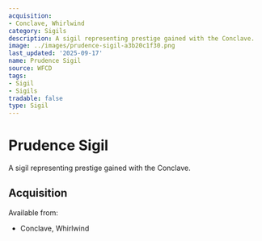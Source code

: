 ```yaml
---
acquisition:
- Conclave, Whirlwind
category: Sigils
description: A sigil representing prestige gained with the Conclave.
image: ../images/prudence-sigil-a3b20c1f30.png
last_updated: '2025-09-17'
name: Prudence Sigil
source: WFCD
tags:
- Sigil
- Sigils
tradable: false
type: Sigil
---
```


# Prudence Sigil

A sigil representing prestige gained with the Conclave.

## Acquisition

Available from:
- Conclave, Whirlwind

